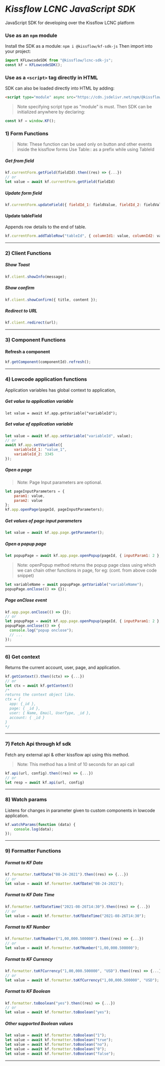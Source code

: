 # _Kissflow LCNC JavaScript SDK_

JavaScript SDK for developing over the Kissflow LCNC platform

### Use as an `npm` module

Install the SDK as a module: `npm i @kissflow/kf-sdk-js` Then import into your project:

```js
import KFLowcodeSDK from "@kissflow/lcnc-sdk-js";
const kf = KFLowcodeSDK();
```

### Use as a `<script>` tag directly in HTML

SDK can also be loaded directly into HTML by adding:

```html
<script type="module" async src="https://cdn.jsdelivr.net/npm/@kissflow/lcnc-sdk-js@1/dist/kflowcode.sdk.module.js"></script>
```

> Note specifying script type as "module" is must. Then SDK can be initialized anywhere by declaring:
```js
const kf = window.KF();
```

### 1) Form Functions

> Note: These function can be used only on button and other events inside the kissflow forms
> Use Table:: as a prefix while using TableId

##### Get from field
```js
kf.currentForm.getField(fieldId).then((res) => {...})
// or
let value = await kf.currentForm.getField(fieldId)
```
##### Update form field
```js
kf.currentForm.updateField({ fieldId_1: fieldValue, fieldId_2: fieldValue });
```
#### Update tableField
Appends row details to the end of table.
```js
kf.currentForm.addTableRow("tableId", { columnId1: value, columnId2: value });
```
---

### 2) Client Functions
##### Show Toast
```js
kf.client.showInfo(message);
```
##### Show confirm
```js
kf.client.showConfirm({ title, content });
```
##### Redirect to URL
```js
kf.client.redirect(url);
```
---
### 3) Component Functions
#### Refresh a component
```js
kf.getComponent(componentId).refresh();
```
---

### 4) Lowcode application functions
Application variables has global context to application,
##### Get value to application variable
```
let value = await kf.app.getVariable("variableId");
```
##### Set value of application variable
```js
let value = await kf.app.setVariable("variableId", value);
// or
await kf.app.setVariable({
	variableId_1: "value_1",
	variableId_2: 3345
});
```
##### Open a page
> Note: Page Input parameters are optional.
```js
let pageInputParameters = {
	param1: value,
	param2: value
};
kf.app.openPage(pageId, pageInputParameters);
```
##### Get values of page input parameters
```js
let value = await kf.app.page.getParameter();
```
##### Open a popup page
```js
let popupPage = await kf.app.page.openPopup(pageId, { inputParam1: 2 }, { w: 50; h: 50 })
```
> Note: openPopup method returns the popup page class using which we can chain other functions in page, for eg: (cont. from above code snippet)
```js
let variableName = await popupPage.getVariable("variableName");
popupPage.onClose(() => {});
```
##### Page onClose event
```js
kf.app.page.onClose(() => {});
// or
let popupPage = await kf.app.page.openPopup(pageId, { inputParam1: 2 }, { w: 50; h: 50 })
popupPage.onClose(() => {
  console.log("popup onclose");
  // ...
});
```
---

### 6) Get context
Returns the current account, user, page, and application.
```js
kf.getContext().then((ctx) => {...})
// or
let ctx = await kf.getContext()
/*
returns the context object like. 
ctx = {
  app: {_id },
  page: { _id },
  user: { Name, Email, UserType, _id },
  account: { _id }
}
*/
```
---

### 7) Fetch Api through kf sdk

Fetch any external api & other kissflow api using this method.
> Note: This method has a limit of 10 seconds for an api call
```js
kf.api(url, config).then((res) => {...})
// or
let resp = await kf.api(url, config)
```
---

### 8) Watch params
Listens for changes in parameter given to custom components in lowcode
application.
```js
kf.watchParams(function (data) {
	console.log(data);
});
```
---

### 9) Formatter Functions
##### Format to KF Date
```js
kf.formatter.toKfDate("08-24-2021").then((res) => {...})
// or
let value = await kf.formatter.toKfDate("08-24-2021");
```
##### Format to KF Date Time
```js
kf.formatter.toKfDateTime("2021-08-26T14:30").then((res) => {...})
// or
let value = await kf.formatter.toKfDateTime("2021-08-26T14:30");
```
##### Format to KF Number
```js
kf.formatter.toKfNumber("1,00,000.500000").then((res) => {...})
// or
let value = await kf.formatter.toKfNumber("1,00,000.500000");
```
##### Format to KF Currency
```js
kf.formatter.toKfCurrency("1,00,000.500000", "USD").then((res) => {...})
// or
let value = await kf.formatter.toKfCurrency("1,00,000.500000", "USD");
```
##### Format to KF Boolean
```js
kf.formatter.toBoolean("yes").then((res) => {...})
// or
let value = await kf.formatter.toBoolean("yes");
```
##### Other supported Boolean values
```js
let value = await kf.formatter.toBoolean("1");
let value = await kf.formatter.toBoolean("true");
let value = await kf.formatter.toBoolean("no");
let value = await kf.formatter.toBoolean("0");
let value = await kf.formatter.toBoolean("false");
```
---
